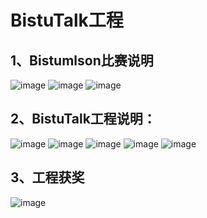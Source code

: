 BistuTalk工程
===========================
1、Bistumlson比赛说明
------------------------------
![image](https://wx2.sinaimg.cn/mw1024/007emmkUgy1gdvrp84ja4j30zf19udnn.jpg)
![image](https://wx4.sinaimg.cn/mw1024/007emmkUgy1gdvrp9kj6aj30zf19uaf4.jpg)
![image](https://wx4.sinaimg.cn/mw1024/007emmkUgy1gdvrp5iqfbj31120rsdja.jpg)









2、BistuTalk工程说明：
--------------------------------

![image](https://wx2.sinaimg.cn/mw1024/007emmkUgy1gdvrp2jrxij30k00zkgn5.jpg)
![image](https://wx1.sinaimg.cn/mw1024/007emmkUgy1gdvrp32canj30k00zkjsh.jpg)
![image](https://wx2.sinaimg.cn/mw1024/007emmkUgy1gdvrp3l090j30k00zktaf.jpg)
![image](https://wx3.sinaimg.cn/mw1024/007emmkUgy1gdvrp40npsj30k00zkt9e.jpg)
![image](https://wx4.sinaimg.cn/mw1024/007emmkUgy1gdvrpalhq1j30k00zkjsl.jpg)








3、工程获奖
--------------------------------


![image](https://wx1.sinaimg.cn/mw1024/007emmkUgy1gdvruukw6cj31400u00w2.jpg)
